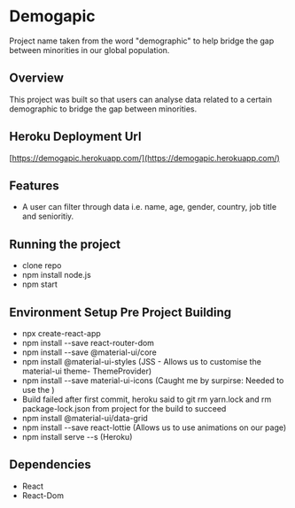 # Demogapic 
Project name taken from the word "demographic" to help bridge the gap between minorities in our global population.

## Overview
This project was built so that users can analyse data related to a certain demographic to bridge the gap between minorities. 

## Heroku Deployment Url
[https://demogapic.herokuapp.com/](https://demogapic.herokuapp.com/)

## Features
- A user can filter through data i.e. name, age, gender, country, job title and senioritiy.

## Running the project
- clone repo
- npm install node.js
- npm start

## Environment Setup Pre Project Building
- npx create-react-app
- npm install --save react-router-dom
- npm install --save @material-ui/core
- npm install @material-ui-styles (JSS - Allows us to customise the material-ui theme- ThemeProvider)
- npm install --save material-ui-icons (Caught me by surpirse: Needed to use the <MenuIcon />)
- Build failed after first commit, heroku said to git rm yarn.lock and rm package-lock.json from project for the build to succeed
- npm install @material-ui/data-grid
- npm install --save react-lottie (Allows us to use animations on our page)
- npm install serve --s (Heroku)

## Dependencies
- React 
- React-Dom
